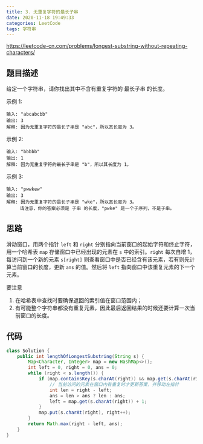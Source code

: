 ```yaml
---
title: 3. 无重复字符的最长子串
date: 2020-11-18 19:49:33
categories: LeetCode
tags: 字符串
---
```




https://leetcode-cn.com/problems/longest-substring-without-repeating-characters/

<!--more-->



## 题目描述

给定一个字符串，请你找出其中不含有重复字符的 最长子串 的长度。

示例 1:

```
输入: "abcabcbb"
输出: 3 
解释: 因为无重复字符的最长子串是 "abc"，所以其长度为 3。
```

示例 2:

```
输入: "bbbbb"
输出: 1
解释: 因为无重复字符的最长子串是 "b"，所以其长度为 1。
```

示例 3:

```
输入: "pwwkew"
输出: 3
解释: 因为无重复字符的最长子串是 "wke"，所以其长度为 3。
     请注意，你的答案必须是 子串 的长度，"pwke" 是一个子序列，不是子串。
```



## 思路

滑动窗口，用两个指针 `left` 和 `right` 分别指向当前窗口的起始字符和终止字符，用一个哈希表 `map` 存储窗口中已经出现的元素在 `s` 中的索引。`right` 每次自增 1，每访问到一个新的元素 `s[right]` 则查看窗口中是否已经含有该元素，若有则先计算当前窗口的长度，更新 `ans` 的值。然后将 `left` 指向窗口中该重复元素的下一个元素。

要注意

1. 在哈希表中查找时要确保返回的索引值在窗口范围内；
2. 有可能整个字符串都没有重复元素，因此最后返回结果的时候还要计算一次当前窗口的长度。



## 代码

```java
class Solution {
    public int lengthOfLongestSubstring(String s) {
        Map<Character, Integer> map = new HashMap<>();
        int left = 0, right = 0, ans = 0;
        while (right < s.length()) {
            if (map.containsKey(s.charAt(right)) && map.get(s.charAt(right)) >= left) {
                // 当前访问的元素在窗口内有重复时才更新答案，并移动左指针
                int len = right - left;
                ans = len > ans ? len : ans;
                left = map.get(s.charAt(right)) + 1;
            }
            map.put(s.charAt(right), right++);
        }
        return Math.max(right - left, ans);
    }
}
```

